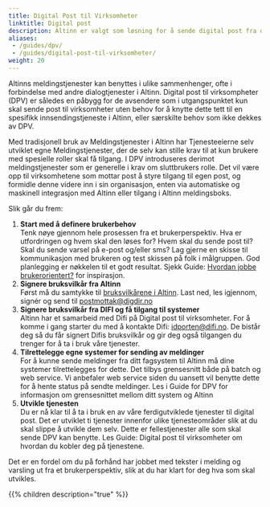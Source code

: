 ```yaml
---
title: Digital Post til Virksomheter
linktitle: Digital post
description: Altinn er valgt som løsning for å sende digital post fra det offentlige til virksomheter. Vi har utviklet et ferdig sett med tjenester til dette formålet slik at du skal slippe å utvikle dem selv. 
aliases:
 - /guides/dpv/
 - /guides/digital-post-til-virksomheter/
weight: 20
---
```


Altinns meldingstjenester kan benyttes i ulike sammenhenger, ofte i forbindelse med andre dialogtjenester i Altinn. Digital post til virksompheter (DPV) er således en påbygg for de avsendere som i utgangspunktet kun skal sende post til virksomheter uten behov for å knytte dette tett til en spesifikk innsendingstjeneste i Altinn, eller særskilte behov som ikke dekkes av DPV.

Med tradisjonell bruk av Meldingstjenester i Altinn har Tjenesteeierne selv utviklet egne Meldingstjenester, der de selv kan stille krav til at kun brukere med spesielle roller skal få tilgang. I DPV introduseres derimot meldingstjenester som er generelle i krav om sluttbrukers rolle. Det vil være opp til virksomhetene som mottar post å styre tilgang til egen post, og formidle denne videre inn i sin organisasjon, enten via automatiske og maskinell integrasjon med Altinn eller tilgang i Altinn meldingsboks.

Slik går du frem:

1. **Start med å definere brukerbehov**<br>Tenk nøye gjennom hele prosessen fra et brukerperspektiv. Hva er utfordringen og hvem skal den løses for? Hvem skal du sende post til? Skal du sende varsel på e-post og/eller sms? Lag gjerne en skisse til kommunikasjon med brukeren og test skissen på folk i målgruppen. God planlegging er nøkkelen til et godt resultat. Sjekk Guide: [Hvordan jobbe brukerorientert?](https://www.altinndigital.no/kom-i-gang/hvordan-jobbe-brukerorientert/) for inspirasjon.
2. **Signere bruksvilkår fra Altinn**<br>
Først må du samtykke til [bruksvilkårene i Altinn](DPV_avtale_Altinn.pdf). Last ned, les igjennom, signér og send til postmottak@digdir.no
3. **Signere bruksvilkår fra DIFI og få tilgang til systemer**<br>
Altinn har et samarbeid med Difi på Digital post til virksomheter. For å komme i gang starter du med å kontakte Difi: idporten@difi.no. De bistår deg så du får signert Difis bruksvilkår og gir deg også tilgangen du trenger for å ta i bruk våre tjenester.
4. **Tilrettelegge egne systemer for sending av meldinger**<br>For å kunne sende meldinger fra ditt fagsystem til Altinn må dine systemer tilrettelegges for dette. Det tilbys grensesnitt både på batch og web service. Vi anbefaler web service siden du uansett vil benytte dette for å hente status på sendte meldinger. Les i Guide for DPV for informasjon om grensesnittet mellom ditt system og Altinn
5. **Utvikle tjenesten**<br>Du er nå klar til å ta i bruk en av våre ferdigutviklede tjenester til digital post. Det er utviklet ti tjenester innenfor ulike tjenesteområder slik at du skal slippe å utvikle dem selv. Dette er fellestjenester alle som skal sende DPV kan benytte. Les Guide: Digital post til virksomheter om hvordan du kobler deg på tjenestene.

Det er en fordel om du på forhånd har jobbet med tekster i melding og varsling ut fra et brukerperspektiv, slik at du har klart for deg hva som skal utvikles.

{{% children description="true" %}}
